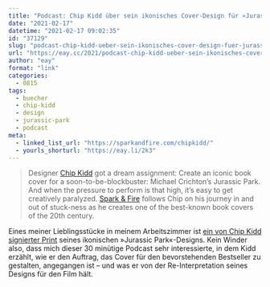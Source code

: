 ```yaml
---
title: "Podcast: Chip Kidd über sein ikonisches Cover-Design für »Jurassic Park«"
date: "2021-02-17"
datetime: "2021-02-17 09:02:35"
id: "37129"
slug: "podcast-chip-kidd-ueber-sein-ikonisches-cover-design-fuer-jurassic-park"
url: "https://eay.cc/2021/podcast-chip-kidd-ueber-sein-ikonisches-cover-design-fuer-jurassic-park/"
author: "eay"
format: "link"
categories:
  - 0815
tags:
  - buecher
  - chip-kidd
  - design
  - jurassic-park
  - podcast
meta:
  - linked_list_url: "https://sparkandfire.com/chipkidd/"
  - yourls_shorturl: "https://eay.li/2k3"
---
```


> Designer [Chip Kidd](http://chipkidd.com/) got a dream assignment: Create an iconic book cover for a soon-to-be-blockbuster: Michael Crichton’s Jurassic Park. And when the pressure to perform is that high, it’s easy to get creatively paralyzed. [Spark & Fire](https://sparkandfire.com/) follows Chip on his journey in and out of stuck-ness as he creates one of the best-known book covers of the 20th century.

Eines meiner Lieblingsstücke in meinem Arbeitszimmer ist [ein von Chip Kidd signierter Print](https://eay.cc/2019/i-finally-framed-my-jurassic-park-print-by-chip-kidd-bottleneck-gallery/) seines ikonischen »Jurassic Park«-Designs. Kein Winder also, dass mich dieser 30 minütige Podcast sehr interessierte, in dem Kidd erzählt, wie er den Auftrag, das Cover für den bevor­stehenden Bestseller zu gestalten, angegangen ist – und was er von der Re-Interpretation seines Designs für den Film hält.
